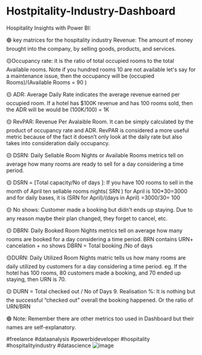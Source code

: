 # Hostpitality-Industry-Dashboard

Hospitality Insights with Power BI:


🟢 key matrices for the hospitality industry
Revenue: The amount of money brought into the company, by selling goods, products, and services.


🟡Occupancy rate: it is the ratio of total occupied rooms to the total Available rooms. Note if you hundred rooms 10 are not available let's say for a maintenance issue, then the occupancy will be (occupied Rooms)/(Available Rooms = 90 )


🟡 ADR: Average Daily Rate indicates the average revenue earned per occupied room. If a hotel has $100K revenue and has 100 rooms sold, then the ADR will be would be (100K/100) = 1K


🟡 RevPAR: Revenue Per Avalaible Room. It can be simply calculated by the product of occupancy rate and ADR. RevPAR is considered a more useful metric because of the fact it doesn’t only look at the daily rate but also takes into consideration daily occupancy.


🟡 DSRN: Daily Sellable Room Nights or Available Rooms metrics tell on average how many rooms are ready to sell for a day considering a time period.

🟡 DSRN = [Total capacity/No of days ]: If you have 100 rooms to sell in the month of April ten sellable rooms nights( SRN ) for April is 100*30=3000 and for daily bases, it is (SRN for April)/(days in April) =3000/30= 100


🟡 No shows: Customer made a booking but didn't ends up staying. Due to any reason maybe their plan changed, they forget to cancel, etc.


🟡 DBRN: Daily Booked Room Nights metrics tell on average how many rooms are booked for a day considering a time period. BRN contains URN+ cancelation + no shows
DBRN = Total booking /No of days


🟡DURN: Daily Utilized Room Nights matric tells us how many rooms are daily utilized by customers for a day considering a time period.
eg. If the hotel has 100 rooms, 80 customers made a booking, and 70 ended up staying, then URN is 70.

🟡 DURN = Total checked out / No of Days
9. Realisation %: It is nothing but the successful “checked out” overall the booking happened. Or the ratio of URN/BRN

🟢 Note: Remember there are other metrics too used in Dashboard but their names are self-explanatory.

#freelance #dataanalysis #powerbideveloper #hospitality #hospitalityindustry #datascience
![image](https://github.com/vijaybirju/Hostpitality-Industry-Dashboard/assets/59472284/fa35d47f-43bb-435d-916e-28776747f615)
